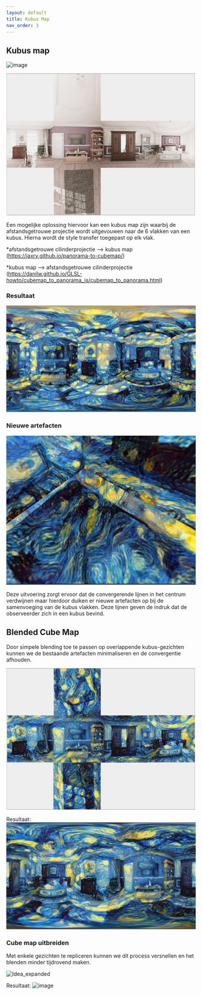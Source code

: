 ```yaml
---
layout: default
title: Kubus Map
nav_order: 3
---
```


## Kubus map

![image](https://user-images.githubusercontent.com/60694521/210766310-f870ccdf-bef1-4d5a-9769-0c10032bdc62.png)


![Kubus map](../images/kubus.jpg "kubus map")

Een mogelijke oplossing hiervoor kan een kubus map zijn waarbij de afstandsgetrouwe projectie wordt uitgevouwen naar de 6 vlakken van een kubus. 
Hierna wordt de style transfer toegepast op elk vlak. 

*afstandsgetrouwe cilinderprojectie --> kubus map (https://jaxry.github.io/panorama-to-cubemap/)

*kubus map --> afstandsgetrouwe cilinderprojectie (https://danilw.github.io/GLSL-howto/cubemap_to_panorama_js/cubemap_to_panorama.html)

### Resultaat

![Kubus map style transfer](../images/kubusmaptransfer.png "kubusmaptransfer")

### Nieuwe artefacten

![kubus 360](../images/kubus360.png "kubus 360 hoek")

Deze uitvoering zorgt ervoor dat de convergerende lijnen in het centrum verdwijnen maar hierdoor duiken er nieuwe artefacten op bij de samenvoeging van de kubus vlakken.
Deze lijnen geven de indruk dat de observeerder zich in een kubus bevind.

## Blended Cube Map

Door simpele blending toe te passen op overlappende kubus-gezichten kunnen we de bestaande artefacten minimaliseren en de convergentie afhouden.

![Kubus_style_transfer](../images/styled_cube_map.png "Kubus Style Transfer")

Resultaat:
![Kubus_equirect_style_transfer](../images/Cubemap_equirectangluar_styled.png "Kubus_equirect Style Transfer")

### Cube map uitbreiden

Met enkele gezichten te repliceren kunnen we dit process versnellen en het blenden minder tijdrovend maken.

![Idea_expanded](https://user-images.githubusercontent.com/60694521/210592705-c8979797-465c-4832-b7d2-fdf8279475ae.png)

Resultaat:
![image](https://user-images.githubusercontent.com/60694521/210591876-7b680c02-acb1-4deb-b588-512caba279be.png)



